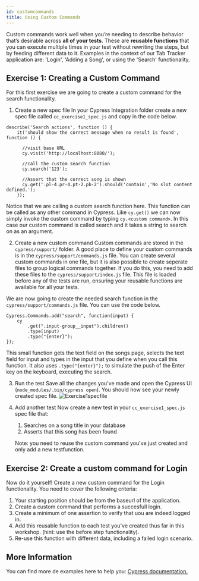 ```yaml
---
id: customcommands
title: Using Custom Commands
---
```

Custom commands work well when you’re needing to describe behavior that’s desirable across **all of your tests**. These are **reusable functions** that you can execute multiple times in your test without rewriting the steps, but by feeding different data to it.
Examples in the context of our Tab Tracker application are: 'Login', 'Adding a Song', or using the 'Search' functionality.

## Exercise 1: Creating a Custom Command

For this first exercise we are going to create a custom command for the search functionality. 

1. Create a new spec file
In your Cypress Integration folder create a new spec file called ```cc_exercise1_spec.js``` and copy in the code below.

```
describe('Search actions', function () {
    it('should show the correct message when no result is found', function () {

      //visit base URL
      cy.visit('http://localhost:8080/');
      
      //call the custom search function
      cy.search('123');

      //Assert that the correct song is shown
      cy.get('.pl-4.pr-4.pt-2.pb-2').should('contain','No slot content defined.');
    });
```
Notice that we are calling a custom search function here. This function can be called as any other command in Cypress. Like ```cy.get()``` we can now simply invoke the custom command by typing ```cy.<custom command>```. In this case our custom command is called search and it takes a string to search on as an argument.

2. Create a new custom command 
Custom commands are stored in the ```cypress/support/``` folder. A good place to define your custom commands is in the ```cypress/support/commands.js``` file. You can create several custom commands in one file, but it is also possible to create seperate files to group logical commands together. If you do this, you need to add these files to the ```cypress/support/index.js``` file. This file is loaded before any of the tests are run, ensuring your reusable functions are available for all your tests. 

We are now going to create the needed search function in the ```cypress/support/commands.js``` file. You can use the code below.
```
Cypress.Commands.add("search", function(input) {
    cy
        .get(".input-group__input").children()
        .type(input)
        .type("{enter}");
});
```

This small function gets the text field on the songs page, selects the text field for input and types in the input that you define when you call this function. 
It also uses ```.type("{enter}");``` to simulate the push of the Enter key on the keyboard, executing the search. 

3. Run the test
Save all the changes you've made and open the Cypress UI (```node_modules/.bin/cypress open```). You should now see your newly created spec file. 
![Exercise1specfile](http://localhost:3000/img/cc_exercise1_screenshot1.png "Exercise 1: Cypress UI")

4. Add another test
Now create a new test in your ```cc_exercise1_spec.js``` spec file that:
    1. Searches on a song title in your database
    2. Asserts that this song has been found 

    Note: you need to reuse the custom command you've just created and only add a new testfunction.   

## Exercise 2: Create a custom command for Login 

Now do it yourself! Create a new custom command for the Login functionality. 
You need to cover the following criteria:
1. Your starting position should be from the baseurl of the application.
2. Create a custom command that performs a succesfull login.
3. Create a minimum of one assertion to verify that uou are indeed logged in.
4. Add this reusable function to each test you've created thus far in this workshop. (hint: use the before step functionality).
5. Re-use this function with different data, including a failed login scenario.

## More Information

You can find more de examples here to help you: [Cypress documentation.](https://docs.cypress.io/api/cypress-api/custom-commands.html#Syntax)
